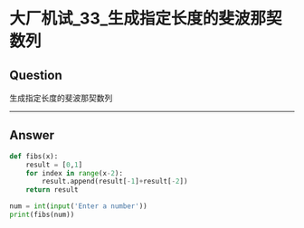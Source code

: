 # 大厂机试_33_生成指定长度的斐波那契数列


## Question
生成指定长度的斐波那契数列

----

## Answer
```python
def fibs(x):
    result = [0,1]
    for index in range(x-2):
        result.append(result[-1]+result[-2])
    return result

num = int(input('Enter a number'))
print(fibs(num))
```